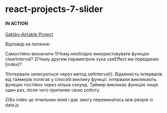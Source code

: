 # react-projects-7-slider

#### IN ACTION

[Gatsby-Airtable Project](https://gatsby-airtable-design-project.netlify.app/)



Відповіді на питання:

Самостійно визначити 
1)Чому необхідно використовувати функцію clearInterval? 
2)Чому другим параметром хука useEffect ми передаємо [index]?




1)Інтервали записуються через метод setInterval(). Відмінність інтервалів від таймерів полягає у способі виклику функції. Інтервали викликають функцію постійно через кілька секунд. Таймер викликає функцію лише один раз, після чого припиняє свою роботу.

2)Бо index це лічильник який і дає змогу перемикатись між people із data.js